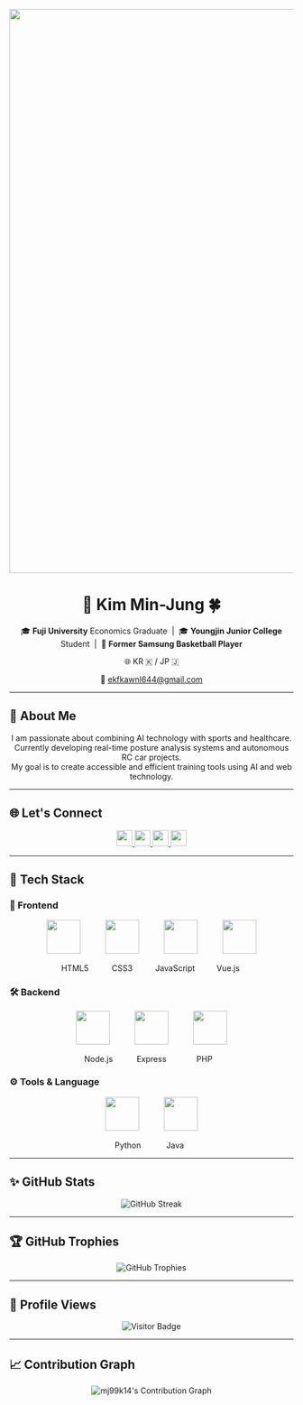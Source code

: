 

<p align="center">
  <img src="https://capsule-render.vercel.app/api?type=waving&color=6994CD&text=Welcome%20to%20Min-Jung's%20GitHub!&animation=twinkling&height=250&fontSize=60&fontColor=FFFFFF&fontAlign=center" width="1000"/>
</p>

<h1 align="center">🐼 Kim Min-Jung 🍀</h1>

<p align="center">
  🎓 <b>Fuji University</b> Economics Graduate &nbsp;|&nbsp;
  🎓 <b>Youngjin Junior College</b> Student &nbsp;|&nbsp;
  🏀 <b>Former Samsung Basketball Player</b>
</p>

<p align="center">
  🌐 KR 🇰 / JP 🇯
</p>

<p align="center">
  📧 <a href="mailto:ekfkawnl644@gmail.com">ekfkawnl644@gmail.com</a>
</p>

---

## 👋 About Me

<p align="center">
  I am passionate about combining AI technology with sports and healthcare. <br>
  Currently developing real-time posture analysis systems and autonomous RC car projects.<br>
  My goal is to create accessible and efficient training tools using AI and web technology.
</p>

---

## 🌐 Let's Connect
<p align="center">
  <a href="https://github.com/mj99k14">
    <img src="https://img.shields.io/badge/GitHub-181717?style=flat&logo=github&logoColor=white" height="28"/>
  </a>
  <a href="https://www.instagram.com/minjung_K13/">
    <img src="https://img.shields.io/badge/Instagram-E4405F?style=flat&logo=instagram&logoColor=white" height="28"/>
  </a>
  <a href="mailto:ekfkawnl644@gmail.com">
    <img src="https://img.shields.io/badge/Gmail-D14836?style=flat&logo=gmail&logoColor=white" height="28"/>
  </a>
  <a href="https://zenn.dev/kmj13">
    <img src="https://img.shields.io/badge/Zenn-3EA8FF?style=flat&logo=zenn&logoColor=white" height="28"/>
  </a>
</p>

---

## 🧰 Tech Stack

### 🎨 Frontend
<p align="center">
  <img src="https://cdn.jsdelivr.net/gh/devicons/devicon/icons/html5/html5-original.svg" width="60" style="margin-right: 40px;"/>
  <img src="https://cdn.jsdelivr.net/gh/devicons/devicon/icons/css3/css3-original.svg" width="60" style="margin-right: 40px;"/>
  <img src="https://cdn.jsdelivr.net/gh/devicons/devicon/icons/javascript/javascript-original.svg" width="60" style="margin-right: 40px;"/>
  <img src="https://cdn.jsdelivr.net/gh/devicons/devicon/icons/vuejs/vuejs-original.svg" width="60"/>
</p>
<p align="center">
  <span style="display:inline-block; width:80px;">HTML5</span>
  <span style="display:inline-block; width:80px;">CSS3</span>
  <span style="display:inline-block; width:100px;">JavaScript</span>
  <span style="display:inline-block; width:80px;">Vue.js</span>
</p>

### 🛠️ Backend
<p align="center">
  <img src="https://cdn.jsdelivr.net/gh/devicons/devicon/icons/nodejs/nodejs-original.svg" width="60" style="margin-right: 40px;"/>
  <img src="https://cdn.jsdelivr.net/gh/devicons/devicon/icons/express/express-original.svg" width="60" style="margin-right: 40px;"/>
  <img src="https://cdn.jsdelivr.net/gh/devicons/devicon/icons/php/php-original.svg" width="60"/>
</p>
<p align="center">
  <span style="display:inline-block; width:80px;">Node.js</span>
  <span style="display:inline-block; width:100px;">Express</span>
  <span style="display:inline-block; width:80px;">PHP</span>
</p>

### ⚙️ Tools & Language
<p align="center">
  <img src="https://cdn.jsdelivr.net/gh/devicons/devicon/icons/python/python-original.svg" width="60" style="margin-right: 40px;"/>
  <img src="https://cdn.jsdelivr.net/gh/devicons/devicon/icons/java/java-original.svg" width="60"/>
</p>
<p align="center">
  <span style="display:inline-block; width:80px;">Python</span>
  <span style="display:inline-block; width:80px;">Java</span>
</p>


---

## ✨ GitHub Stats
<p align="center">
  <img src="https://streak-stats.demolab.com?user=mj99k14&theme=default&hide_border=true&ring=6994CD&fire=6994CD&currStreakLabel=6994CD" alt="GitHub Streak"/>
</p>

---

## 🏆 GitHub Trophies
<p align="center">
  <img src="https://github-profile-trophy.vercel.app/?username=mj99k14&theme=transparent&no-frame=true&margin-w=15&column=4&title=Commit,Followers,Repositories,Experience" alt="GitHub Trophies"/>
</p>

---

## 👀 Profile Views
<p align="center">
  <img src="https://komarev.com/ghpvc/?username=mj99k14&style=flat-square&color=blue" alt="Visitor Badge"/>
</p>

---

## 📈 Contribution Graph
<p align="center">
  <img src="https://github-activity-graph.vercel.app/graph?username=mj99k14&theme=github-light&color=6994CD&line=88B4E7&point=1E70BF&area=true&hide_border=true" alt="mj99k14's Contribution Graph"/>
</p>
